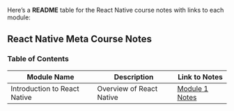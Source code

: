 Here’s a **README** table for the React Native course notes with links to each module:

## **React Native Meta Course Notes**
### Table of Contents

| Module Name                  | Description                                | Link to Notes                                            |
| ---------------------------- | ------------------------------------------ | -------------------------------------------------------- |
| Introduction to React Native | Overview of React Native | [Module 1 Notes](#module-1-introduction-to-react-native) |#   R e a c t - N a t i v e - L e a r n i n g - J o u r n e y  
 